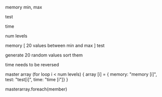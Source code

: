 memory
min, max

test

time 

num levels

memory [ 20 values between min and max ]
test 

generate 20 random values
sort them 

time needs to be reversed 

master array (for loop i < num levels) {
    array [i] = { memory: "memory [i]", test: "test[i]", time: "time [i"]}
}

masterarray.foreach(member) 
